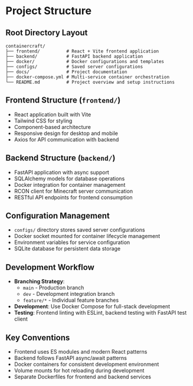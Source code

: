 # Project Structure

## Root Directory Layout
```
containercraft/
├── frontend/          # React + Vite frontend application
├── backend/           # FastAPI backend application
├── docker/            # Docker configurations and templates
├── configs/           # Saved server configurations
├── docs/              # Project documentation
├── docker-compose.yml # Multi-service container orchestration
└── README.md          # Project overview and setup instructions
```

## Frontend Structure (`frontend/`)
- React application built with Vite
- Tailwind CSS for styling
- Component-based architecture
- Responsive design for desktop and mobile
- Axios for API communication with backend

## Backend Structure (`backend/`)
- FastAPI application with async support
- SQLAlchemy models for database operations
- Docker integration for container management
- RCON client for Minecraft server communication
- RESTful API endpoints for frontend consumption

## Configuration Management
- `configs/` directory stores saved server configurations
- Docker socket mounted for container lifecycle management
- Environment variables for service configuration
- SQLite database for persistent data storage

## Development Workflow
- **Branching Strategy**: 
  - `main` - Production branch
  - `dev` - Development integration branch
  - `feature/*` - Individual feature branches
- **Development**: Use Docker Compose for full-stack development
- **Testing**: Frontend linting with ESLint, backend testing with FastAPI test client

## Key Conventions
- Frontend uses ES modules and modern React patterns
- Backend follows FastAPI async/await patterns
- Docker containers for consistent development environment
- Volume mounts for hot reloading during development
- Separate Dockerfiles for frontend and backend services